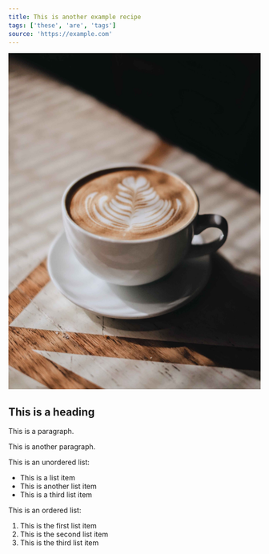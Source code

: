 ```yaml
---
title: This is another example recipe
tags: ['these', 'are', 'tags']
source: 'https://example.com'
---
```


![Example image alt text](./image.jpg)

## This is a heading

This is a paragraph.

This is another paragraph.

This is an unordered list:

- This is a list item
- This is another list item
- This is a third list item

This is an ordered list:

1. This is the first list item
2. This is the second list item
3. This is the third list item

